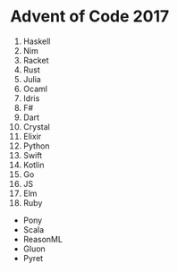 # Advent of Code 2017

1. Haskell
1. Nim
1. Racket
1. Rust
1. Julia
1. Ocaml
1. Idris
1. F#
1. Dart
1. Crystal
1. Elixir
1. Python
1. Swift
1. Kotlin
1. Go
1. JS
1. Elm
1. Ruby

- Pony
- Scala
- ReasonML
- Gluon
- Pyret